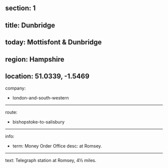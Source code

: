 ﻿section: 1
----
title: Dunbridge
----
today: Mottisfont & Dunbridge
----
region: Hampshire
----
location: 51.0339, -1.5469
----
company:
- london-and-south-western
----
route:
- bishopstoke-to-salisbury
----
info:
- term: Money Order Office
  desc: at Romsey.
----
text: Telegraph station at Romsey, 4½ miles.
